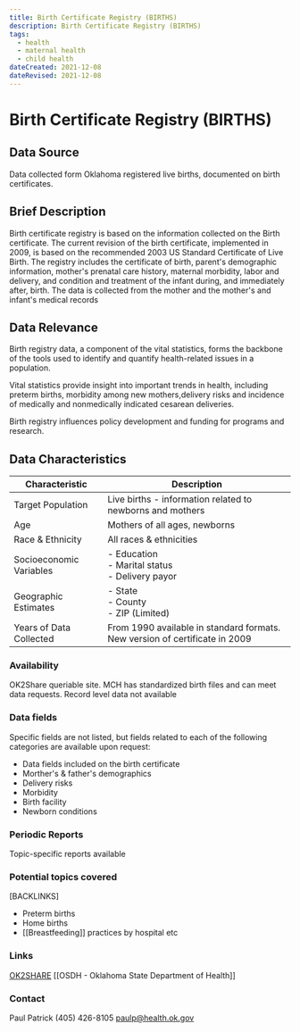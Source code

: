 ```yaml
---
title: Birth Certificate Registry (BIRTHS)
description: Birth Certificate Registry (BIRTHS)
tags:
  - health
  - maternal health
  - child health
dateCreated: 2021-12-08
dateRevised: 2021-12-08
---
```

# Birth Certificate Registry (BIRTHS)

## Data Source
Data collected form Oklahoma registered live births, documented on birth certificates.

## Brief Description
Birth certificate registry is based on the information collected on the Birth certificate. The current revision of the birth certificate, implemented in 2009, is based on the recommended 2003 US Standard Certificate of Live Birth.  The registry includes the certificate of birth, parent's demographic information, mother's prenatal care history,  maternal morbidity, labor and delivery, and condition and treatment of the infant during, and immediately after, birth. The data is collected from the mother and the mother's and infant's medical records						

## Data Relevance
Birth registry data, a component of the vital statistics, forms the backbone of the tools used to identify and quantify health-related issues in a population.  

Vital statistics provide insight into important trends in health, including preterm births, morbidity among new mothers,delivery risks and incidence of medically and nonmedically indicated cesarean deliveries.  

Birth registry influences policy development and funding for programs and research.						
## Data Characteristics
| Characteristic          | Description                                                                 |
| ----------------------- | --------------------------------------------------------------------------- |
| Target Population       | Live births - information related to newborns and mothers                   |
| Age                     | Mothers of all ages, newborns                                               |
| Race & Ethnicity        | All races & ethnicities                                                     |
| Socioeconomic Variables | - Education<br/>- Marital status<br/>- Delivery payor                       |
| Geographic Estimates    | - State<br/>- County<br/>- ZIP (Limited)                                    |
| Years of Data Collected | From 1990 available in standard formats. New version of certificate in 2009 |

### Availability
OK2Share queriable site. MCH has standardized birth files and can meet data requests. Record level data not available

### Data fields 
Specific fields are not listed, but fields related to each of the following categories are available upon request:

- Data fields included on the birth certificate
- Morther's & father's demographics
- Delivery risks
- Morbidity
- Birth facility
- Newborn conditions

### Periodic Reports
Topic-specific reports available

### Potential topics covered
[BACKLINKS]
- Preterm births
- Home births
- [[Breastfeeding]] practices by hospital etc 

### Links
[OK2SHARE](https://www.health.state.ok.us/ok2share/)
[[OSDH - Oklahoma State Department of Health]]

### Contact
Paul Patrick
(405) 426-8105
paulp@health.ok.gov
